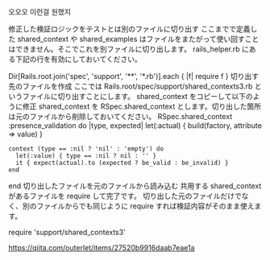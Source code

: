 오오오 이런걸 원했지

修正した検証ロジックをテストとは別のファイルに切り出す
ここまでで定義した shared_context や shared_examples はファイルをまたがって使い回すことはできません。そこでこれを別ファイルに切り出します。
rails_helper.rb にある下記の行を有効にしておいてください。

Dir[Rails.root.join('spec', 'support', '**', '*.rb')].each { |f| require f }
切り出す先のファイルを作成 ここでは Rails.root/spec/support/shared_contexts3.rb というファイルに切り出すことにします。
shared_context をコピーして以下のように修正 shared_context を RSpec.shared_context とします。切り出した箇所は元のファイルから削除しておいてください。
  RSpec.shared_context :presence_validation do |type, expected|
    let(:actual) { build(factory, attribute => value) }

    context (type == :nil ? 'nil' : 'empty') do
      let(:value) { type == :nil ? nil : '' }
      it { expect(actual).to (expected ? be_valid : be_invalid) }
    end
  end
切り出したファイルを元のファイルから読み込む
共用する shared_context があるファイルを require して完了です。
切り出した元のファイルだけでなく、別のファイルからでも同じように require すれば検証内容がそのまま使えます。

require 'support/shared_contexts3'

https://qiita.com/outerlet/items/27520b9916daab7eae1a